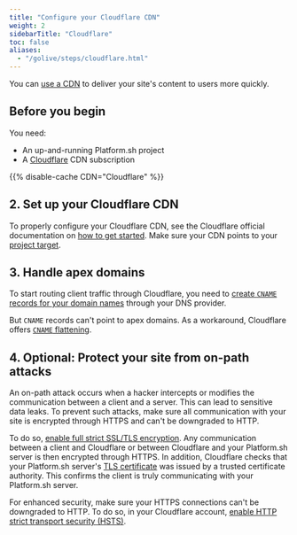 ```yaml
---
title: "Configure your Cloudflare CDN"
weight: 2
sidebarTitle: "Cloudflare"
toc: false
aliases:
  - "/golive/steps/cloudflare.html"
---
```


You can [use a CDN](./_index.md) to deliver your site's content to users more quickly.

## Before you begin

You need:

- An up-and-running Platform.sh project
- A [Cloudflare](https://www.cloudflare.com/) CDN subscription 

{{% disable-cache CDN="Cloudflare" %}}

## 2. Set up your Cloudflare CDN

To properly configure your Cloudflare CDN, 
see the Cloudflare official documentation on [how to get started](https://developers.cloudflare.com/cache/get-started/).
Make sure your CDN points to your [project target](../../domains/steps/_index.md#2-get-the-target-for-your-project).

## 3. Handle apex domains

To start routing client traffic through Cloudflare,
you need to [create `CNAME` records for your domain names](../../domains/steps/dns.md#why-cname-records) 
through your DNS provider.

But `CNAME` records can't point to apex domains.
As a workaround, Cloudflare offers [`CNAME` flattening](https://developers.cloudflare.com/dns/additional-options/cname-flattening/).

## 4. Optional: Protect your site from on-path attacks

An on-path attack occurs when a hacker intercepts or modifies the communication between a client and a server.
This can lead to sensitive data leaks.
To prevent such attacks, make sure all communication with your site is encrypted through HTTPS
and can't be downgraded to HTTP.

To do so, [enable full strict SSL/TLS encryption](https://developers.cloudflare.com/ssl/origin-configuration/ssl-modes/full-strict/).
Any communication between a client and Cloudflare 
or between Cloudflare and your Platform.sh server is then encrypted through HTTPS.
In addition, Cloudflare checks that your Platform.sh server's [TLS certificate](../../other/glossary.md#transport-layer-security-tls) 
was issued by a trusted certificate authority.
This confirms the client is truly communicating with your Platform.sh server.

For enhanced security, make sure your HTTPS connections can't be downgraded to HTTP.
To do so, in your Cloudflare account,
[enable HTTP strict transport security (HSTS)](https://developers.cloudflare.com/ssl/edge-certificates/additional-options/http-strict-transport-security/).

